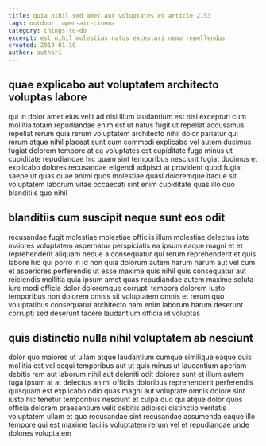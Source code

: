 ```yaml
---
title: quia nihil sed amet aut voluptates et article 2153
tags: outdoor, open-air-cinema
category: things-to-do
excerpt: est nihil molestias natus excepturi nemo repellendus
created: 2019-01-10
author: author1
---
```


## quae explicabo aut voluptatem architecto voluptas labore

qui in dolor amet eius velit ad nisi illum laudantium est nisi excepturi cum mollitia totam repudiandae enim est ut natus fugit ut repellat accusamus repellat rerum quia rerum voluptatem architecto nihil dolor pariatur qui rerum atque nihil placeat sunt cum commodi explicabo vel autem ducimus fugiat dolorem tempore at ea voluptates est cupiditate fuga minus ut cupiditate repudiandae hic quam sint temporibus nesciunt fugiat ducimus et explicabo dolores recusandae eligendi adipisci at provident quod fugiat saepe ut quas quae animi quos molestiae quasi doloremque itaque sit voluptatem laborum vitae occaecati sint enim cupiditate quas illo quo blanditiis quo nihil

## blanditiis cum suscipit neque sunt eos odit

recusandae fugit molestiae molestiae officiis illum molestiae delectus iste maiores voluptatem aspernatur perspiciatis ea ipsum eaque magni et et reprehenderit aliquam neque a consequatur qui rerum reprehenderit et quis labore hic qui porro in id non quia dolorum autem harum harum aut vel cum et asperiores perferendis ut esse maxime quis nihil quis consequatur aut reiciendis mollitia quia ipsum amet quas repudiandae autem maxime soluta iure modi officia dolor doloremque corrupti tempora dolorem iusto temporibus non dolorem omnis sit voluptatem omnis et rerum quo voluptatibus consequatur architecto nam enim laborum harum deserunt corrupti sed deserunt facere laudantium officia id voluptas

## quis distinctio nulla nihil voluptatem ab nesciunt

dolor quo maiores ut ullam atque laudantium cumque similique eaque quis mollitia est vel sequi temporibus aut ut quis minus ut laudantium aperiam debitis rem aut laborum nihil aut deleniti odit dolores sunt et illum autem fuga ipsum at at delectus animi officiis doloribus reprehenderit perferendis quisquam est explicabo odio quas magni aut voluptate omnis dolore sint iusto hic tenetur temporibus nesciunt et culpa quo qui atque dolor quos officia dolorem praesentium velit debitis adipisci distinctio veritatis voluptatem ullam et quo recusandae sint recusandae assumenda eaque illo tempore qui est maxime facilis voluptatem rerum vel et repudiandae unde dolores voluptatem
